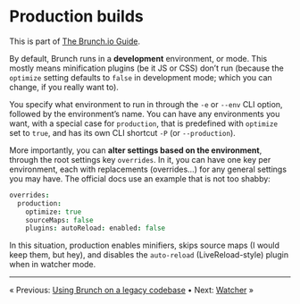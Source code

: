 # Production builds

This is part of [The Brunch.io Guide](../../README.md).

By default, Brunch runs in a **development** environment, or mode.  This mostly means minification plugins (be it JS or CSS) don’t run (because the `optimize` setting defaults to `false` in development mode; which you can change, if you really want to).

You specify what environment to run in through the `-e` or `--env` CLI option, followed by the environment’s name.  You can have any environments you want, with a special case for `production`, that is predefined with `optimize` set to `true`, and has its own CLI shortcut `-P` (or `--production`).

More importantly, you can **alter settings based on the environment**, through the root settings key `overrides`.  In it, you can have one key per environment, each with replacements (overrides…) for any general settings you may have.  The official docs use an example that is not too shabby:

```coffeescript
overrides:
  production:
    optimize: true
    sourceMaps: false
    plugins: autoReload: enabled: false
```

In this situation, production enables minifiers, skips source maps (I would keep them, but hey), and disables the `auto-reload` (LiveReload-style) plugin when in watcher mode.

----

« Previous: [Using Brunch on a legacy codebase](chapter07-using-brunch-on-legacy-code.md) • Next: [Watcher](chapter09-watcher.md) »
